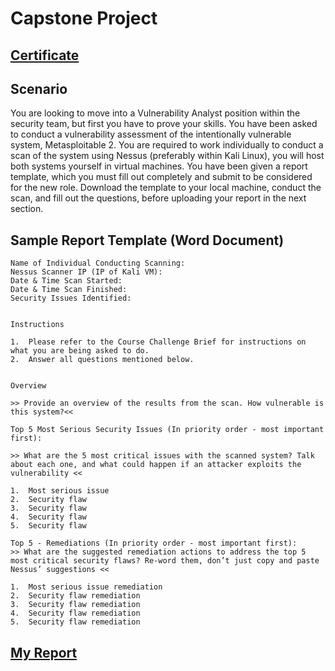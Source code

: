 # Capstone Project
## [Certificate](https://github.com/alejandro-garf/Blue-Team-Junior-Analyst/blob/main/Intro%20To%20Vulnerability%20Management/Course%20-%20Certificate%20-%20Introduction%20to%20Vulnerability%20Management-course.pdf)
## Scenario
You are looking to move into a Vulnerability Analyst position within the security team, but first you have to prove your skills. You have been asked to conduct a vulnerability assessment of the intentionally vulnerable system, Metasploitable 2. You are required to work individually to conduct a scan of the system using Nessus (preferably within Kali Linux), you will host both systems yourself in virtual machines. You have been given a report template, which you must fill out completely and submit to be considered for the new role. Download the template to your local machine, conduct the scan, and fill out the questions, before uploading your report in the next section.

## Sample Report Template (Word Document)

```
Name of Individual Conducting Scanning:	
Nessus Scanner IP (IP of Kali VM):	
Date & Time Scan Started:	
Date & Time Scan Finished:	
Security Issues Identified:	


Instructions

1.	Please refer to the Course Challenge Brief for instructions on what you are being asked to do.
2.	Answer all questions mentioned below.


Overview

>> Provide an overview of the results from the scan. How vulnerable is this system?<<

Top 5 Most Serious Security Issues (In priority order - most important first):

>> What are the 5 most critical issues with the scanned system? Talk about each one, and what could happen if an attacker exploits the vulnerability <<

1.	Most serious issue
2.	Security flaw
3.	Security flaw
4.	Security flaw
5.	Security flaw

Top 5 - Remediations (In priority order - most important first):
>> What are the suggested remediation actions to address the top 5 most critical security flaws? Re-word them, don’t just copy and paste Nessus’ suggestions <<

1.	Most serious issue remediation
2.	Security flaw remediation
3.	Security flaw remediation
4.	Security flaw remediation
5.	Security flaw remediation
```
## [My Report](https://github.com/alejandro-garf/Blue-Team-Junior-Analyst/blob/main/Intro%20To%20Vulnerability%20Management/Metaspoit2ScanReport.pdf)


